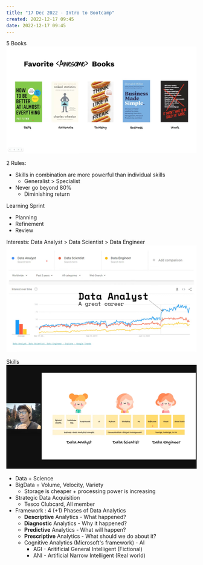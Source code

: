 ```yaml
---
title: "17 Dec 2022 - Intro to Bootcamp"
created: 2022-12-17 09:45
date: 2022-12-17 09:45
---
```


5 Books
![](Data%20Sci%20Bootcamp/attachments/Pasted%20image%2020221217094633.png)

2 Rules:
- Skills in combination are more powerful than individual skills
  - Generalist > Specialist
- Never go beyond 80%
  - Diminishing return

Learning Sprint
- Planning
- Refinement
- Review

Interests: Data Analyst > Data Scientist > Data Engineer
![](Data%20Sci%20Bootcamp/attachments/Pasted%20image%2020221217100001.png)

Skills
![](Data%20Sci%20Bootcamp/attachments/Pasted%20image%2020221217100441.png)

- Data + Science
- BigData = Volume, Velocity, Variety
  - Storage is cheaper + processing power is increasing
- Strategic Data Acquisition
  - Tesco Clubcard, All member
- Framework : 4 (+1) Phases of Data Analytics
  - **Descriptive** Analytics - What happened?
  - **Diagnostic** Analytics - Why it happened?
  - **Predictive** Analytics - What will happen?
  - **Prescriptive** Analytics - What should we do about it?
  - Cognitive Analytics (Microsoft's framework) - AI
    - AGI - Aritificial General Intelligent (Fictional)
    - ANI - Artificial Narrow Intelligent (Real world)